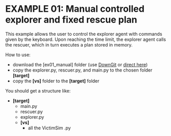 # EXAMPLE 01: Manual controlled explorer and fixed rescue plan
This example allows the user to control the explorer agent with commands given by the keyboard. Upon reaching the time limit, the explorer agent calls the rescuer, which in turn executes a plan stored in memory.

How to use:
- download the [ex01_manual] folder (use [DownGit](https://downgit.github.io) or [direct here](https://downgit.github.io/#/home?url=https://github.com/tacla/VictimSim2/tree/main/ex01_manual))
- copy the explorer.py, rescuer.py, and main.py to the chosen folder **[target]**
- copy the **[vs]** folder to the **[target]** folder

You should get a structure like:

+ **[target]**
   + main.py
   + rescuer.py
   + explorer.py
   + **[vs]**
      + all the VictimSim .py
